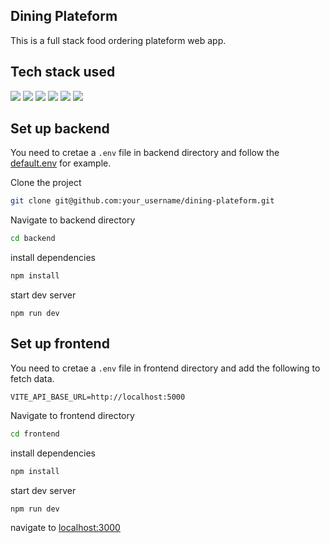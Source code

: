 ## Dining Plateform
This is a full stack food ordering plateform web app.

## Tech stack used

 <div align="left"> 
<img src="https://img.shields.io/badge/-ReactJs-61DAFB?logo=react&logoColor=white&style=for-the-badge">
 <img src="https://img.shields.io/badge/TailwindCSS-1572B6.svg?style=for-the-badge&logo=tailwindcss&logoColor=white">
 <img src="https://img.shields.io/badge/TypeScript-1572B6.svg?style=for-the-badge&logo=TypeScript&logoColor=white"> 
  <img src="https://img.shields.io/badge/-Express.js-E34F28?logo=express&logoColor=white&style=for-the-badge">
   <img src="https://img.shields.io/badge/Nodejs-E3428?logo=node.js&logoColor=white&style=for-the-badge">
    <img src="https://img.shields.io/badge/MongoDB-E3428?logo=mongoDB&logoColor=white&style=for-the-badge">
</div>

## Set up backend
You need to cretae a `.env` file in backend directory and follow the [default.env](./default.env) for example.

Clone the project 
```bash
git clone git@github.com:your_username/dining-plateform.git
````
Navigate to backend directory
```bash
cd backend
```
install dependencies
```bash
npm install
```
start dev server
```
npm run dev
```

## Set up frontend
You need to cretae a `.env` file in frontend directory and add the following to fetch data.
```
VITE_API_BASE_URL=http://localhost:5000
```
Navigate to frontend directory
```bash
cd frontend
```
install dependencies
```bash
npm install
```
start dev server
```
npm run dev
```
navigate to [localhost:3000](http://localhost:3000)